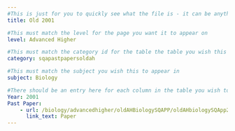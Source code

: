 ```yaml
---
#This is just for you to quickly see what the file is - it can be anything you want
title: Old 2001

#This must match the level for the page you want it to appear on
level: Advanced Higher

#This must match the category id for the table the table you wish this to appear in
category: sqapastpapersoldah

#This must match the subject you wish this to appear in
subject: Biology

#There should be an entry here for each column in the table you wish to populate:
Year: 2001
Past Paper:
    - url: /biology/advancedhigher/oldAHBiologySQAPP/oldAHbiologySQApp2001.pdf
      link_text: Paper
---
```


